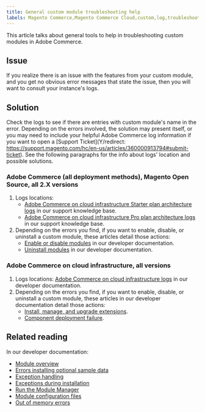 ```yaml
---
title: General custom module troubleshooting help
labels: Magento Commerce,Magento Commerce Cloud,custom,log,troubleshooting,Adobe Commerce,cloud infrastructure,on-premises,Pro,Starter
---
```


This article talks about general tools to help in troubleshooting custom modules in Adobe Commerce.

## Issue

If you realize there is an issue with the features from your custom module, and you get no obvious error messages that state the issue, then you will want to consult your instance's logs.

## Solution

Check the logs to see if there are entries with custom module's name in the error.  Depending on the errors involved, the solution may present itself, or you may need to include your helpful Adobe Commerce log information if you want to open a [Support Ticket](Y/redirect: https://support.magento.com/hc/en-us/articles/360000913794#submit-ticket). See the following paragraphs for the info about logs' location and possible solutions.

### Adobe Commerce (all deployment methods), Magento Open Source, all 2.X versions

1. Logs locations:
    * [Adobe Commerce on cloud infrastructure Starter plan architecture logs](https://support.magento.com/hc/en-us/articles/360020127552) in our support knowledge base.
    * [Adobe Commerce on cloud infrastructure Pro plan architecture logs](https://support.magento.com/hc/en-us/articles/360000318834-Log-locations-directories-for-Pro-plan-Integration-Staging-Production) in our support knowledge base.
1. Depending on the errors you find, if you want to enable, disable, or uninstall a custom module, these articles detail those actions:    
    * [Enable or disable modules](https://devdocs.magento.com/guides/v2.3/install-gde/install/cli/install-cli-subcommands-enable.html) in our developer documentation.
    * [Uninstall modules](https://devdocs.magento.com/guides/v2.3/install-gde/install/cli/install-cli-uninstall-mods.html) in our developer documentation.

### Adobe Commerce on cloud infrastructure, all versions

1. Logs locations: [Adobe Commerce on cloud infrastructure logs](https://devdocs.magento.com/guides/v2.3/cloud/trouble/environments-logs.html) in our developer documentation.
1. Depending on the errors you find, if you want to enable, disable, or uninstall a custom module, these articles in our developer documentation detail those actions:    
    * [Install, manage, and upgrade extensions](https://devdocs.magento.com/guides/v2.3/cloud/howtos/install-components.html).
    * [Component deployment failure](https://devdocs.magento.com/guides/v2.3/cloud/trouble/trouble_comp-deploy-fail.html).

## Related reading

In our developer documentation:

* [Module overview](https://devdocs.magento.com/guides/v2.3/architecture/archi_perspectives/components/modules/mod_intro.html)
* [Errors installing optional sample data](https://devdocs.magento.com/guides/v2.3/install-gde/trouble/tshoot_sample-data.html)
* [Exception handling](https://devdocs.magento.com/guides/v2.3/graphql/develop/exceptions.html)
* [Exceptions during installation](https://devdocs.magento.com/guides/v2.3/install-gde/trouble/tshoot_exceptions.html)
* [Run the Module Manager](https://devdocs.magento.com/guides/v2.3/comp-mgr/module-man/compman-checklist.html)
* [Module configuration files](https://devdocs.magento.com/guides/v2.3/config-guide/config/config-files.html)
* [Out of memory errors](https://devdocs.magento.com/guides/v2.3/comp-mgr/trouble/cman/out-of-memory.html)
